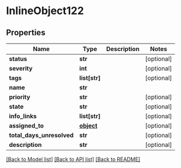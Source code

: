 # InlineObject122

## Properties
Name | Type | Description | Notes
------------ | ------------- | ------------- | -------------
**status** | **str** |  | [optional] 
**severity** | **int** |  | [optional] 
**tags** | **list[str]** |  | [optional] 
**name** | **str** |  | 
**priority** | **str** |  | [optional] 
**state** | **str** |  | [optional] 
**info_links** | **list[str]** |  | [optional] 
**assigned_to** | [**object**](.md) |  | [optional] 
**total_days_unresolved** | **str** |  | [optional] 
**description** | **str** |  | [optional] 

[[Back to Model list]](../README.md#documentation-for-models) [[Back to API list]](../README.md#documentation-for-api-endpoints) [[Back to README]](../README.md)


